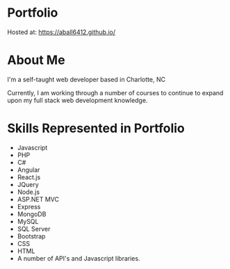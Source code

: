 # Portfolio
Hosted at: https://aball6412.github.io/

# About Me
I'm a self-taught web developer based in Charlotte, NC

Currently, I am working through a number of courses to continue to expand upon my full stack web development knowledge.

# Skills Represented in Portfolio

+ Javascript
+ PHP
+ C#
+ Angular
+ React.js
+ JQuery
+ Node.js
+ ASP.NET MVC
+ Express
+ MongoDB
+ MySQL
+ SQL Server
+ Bootstrap
+ CSS
+ HTML
+ A number of API's and Javascript libraries.


